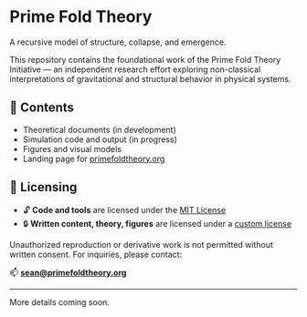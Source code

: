 # Prime Fold Theory

A recursive model of structure, collapse, and emergence.

This repository contains the foundational work of the Prime Fold Theory Initiative — an independent research effort exploring non-classical interpretations of gravitational and structural behavior in physical systems.

## 📂 Contents

- Theoretical documents (in development)
- Simulation code and output (in progress)
- Figures and visual models
- Landing page for [primefoldtheory.org](https://www.primefoldtheory.org)

## 📜 Licensing

- 🔓 **Code and tools** are licensed under the [MIT License](LICENSE)
- 🔒 **Written content, theory, figures** are licensed under a [custom license](LICENSE-content.md)

Unauthorized reproduction or derivative work is not permitted without written consent. For inquiries, please contact:

📫 **sean@primefoldtheory.org**

---

More details coming soon.

